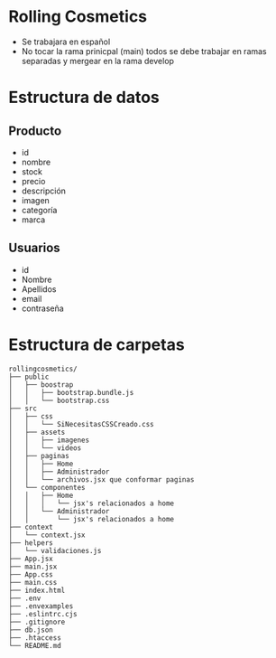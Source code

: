 # Rolling Cosmetics
* Se trabajara en español
* No tocar la rama prinicpal (main) todos se debe trabajar en ramas separadas y mergear en la rama develop
# Estructura de datos 
## Producto
- id
- nombre
- stock
- precio
- descripción
- imagen
- categoría
- marca
## Usuarios
- id
- Nombre
- Apellidos
- email
- contraseña
# Estructura de carpetas
	rollingcosmetics/
    ├── public
    │   ├── boostrap
    │   │   ├── bootstrap.bundle.js
	│   │   └── bootstrap.css
	├── src
    │   ├── css
    │   │   └── SiNecesitasCSSCreado.css 
	│   ├── assets
    │   │   ├── imagenes
    │   │   └── videos
    │   ├── paginas
    │   │   ├── Home
    │   │   ├── Administrador
	│   │   └── archivos.jsx que conformar paginas
	│   └── componentes
    │   │   ├── Home
    │   │   │   └── jsx's relacionados a home
    │   │   └── Administrador
    │   │       └── jsx's relacionados a home
	├── context
	│   └── context.jsx
    ├── helpers
	│   └── validaciones.js
    ├── App.jsx
	├── main.jsx
    ├── App.css
    ├── main.css
    ├── index.html
    ├── .env
    ├── .envexamples
    ├── .eslintrc.cjs
    ├── .gitignore
	├── db.json
	├── .htaccess
	└── README.md

